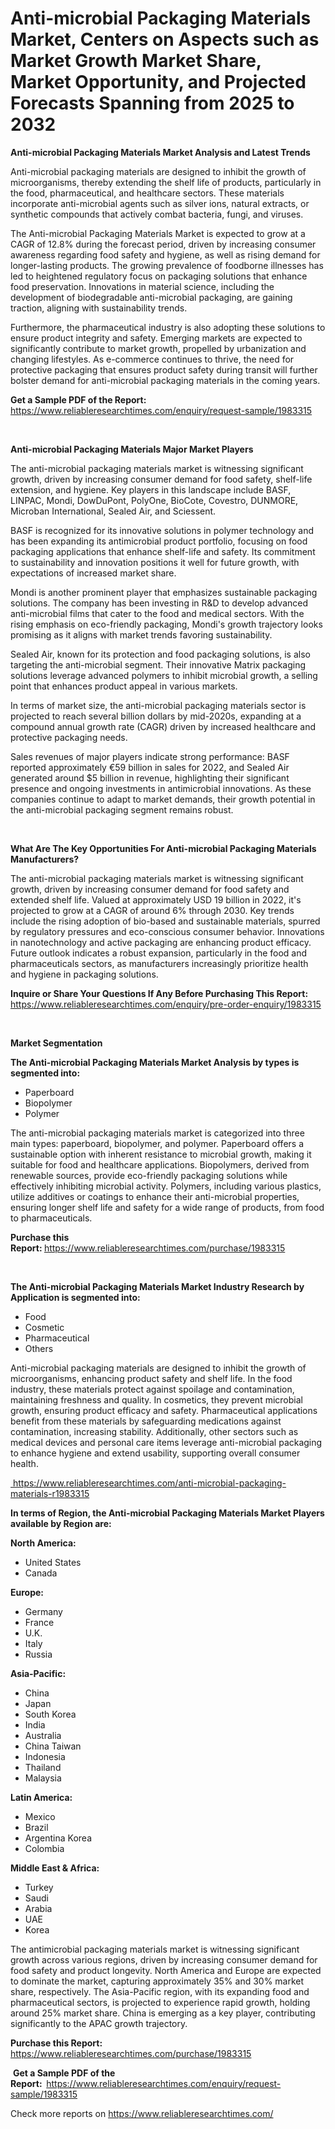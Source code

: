 <p><h1>Anti-microbial Packaging Materials Market, Centers on Aspects such as Market Growth Market Share, Market Opportunity, and Projected Forecasts Spanning from 2025 to 2032</h1></p><p><strong>Anti-microbial Packaging Materials Market Analysis and Latest Trends</strong></p>
<p><p>Anti-microbial packaging materials are designed to inhibit the growth of microorganisms, thereby extending the shelf life of products, particularly in the food, pharmaceutical, and healthcare sectors. These materials incorporate anti-microbial agents such as silver ions, natural extracts, or synthetic compounds that actively combat bacteria, fungi, and viruses. </p><p>The Anti-microbial Packaging Materials Market is expected to grow at a CAGR of 12.8% during the forecast period, driven by increasing consumer awareness regarding food safety and hygiene, as well as rising demand for longer-lasting products. The growing prevalence of foodborne illnesses has led to heightened regulatory focus on packaging solutions that enhance food preservation. Innovations in material science, including the development of biodegradable anti-microbial packaging, are gaining traction, aligning with sustainability trends.</p><p>Furthermore, the pharmaceutical industry is also adopting these solutions to ensure product integrity and safety. Emerging markets are expected to significantly contribute to market growth, propelled by urbanization and changing lifestyles. As e-commerce continues to thrive, the need for protective packaging that ensures product safety during transit will further bolster demand for anti-microbial packaging materials in the coming years.</p></p>
<p><strong>Get a Sample PDF of the Report:&nbsp;</strong> <a href="https://www.reliableresearchtimes.com/enquiry/request-sample/1983315?utm_campaign=3184&utm_medium=2&utm_source=Github&utm_content=ia&utm_term=08032025&utm_id=anti-microbial-packaging-materials">https://www.reliableresearchtimes.com/enquiry/request-sample/1983315</a></p>
<p>&nbsp;</p>
<p><strong>Anti-microbial Packaging Materials Major Market Players</strong></p>
<p><p>The anti-microbial packaging materials market is witnessing significant growth, driven by increasing consumer demand for food safety, shelf-life extension, and hygiene. Key players in this landscape include BASF, LINPAC, Mondi, DowDuPont, PolyOne, BioCote, Covestro, DUNMORE, Microban International, Sealed Air, and Sciessent.</p><p>BASF is recognized for its innovative solutions in polymer technology and has been expanding its antimicrobial product portfolio, focusing on food packaging applications that enhance shelf-life and safety. Its commitment to sustainability and innovation positions it well for future growth, with expectations of increased market share.</p><p>Mondi is another prominent player that emphasizes sustainable packaging solutions. The company has been investing in R&D to develop advanced anti-microbial films that cater to the food and medical sectors. With the rising emphasis on eco-friendly packaging, Mondi's growth trajectory looks promising as it aligns with market trends favoring sustainability.</p><p>Sealed Air, known for its protection and food packaging solutions, is also targeting the anti-microbial segment. Their innovative Matrix packaging solutions leverage advanced polymers to inhibit microbial growth, a selling point that enhances product appeal in various markets. </p><p>In terms of market size, the anti-microbial packaging materials sector is projected to reach several billion dollars by mid-2020s, expanding at a compound annual growth rate (CAGR) driven by increased healthcare and protective packaging needs. </p><p>Sales revenues of major players indicate strong performance: BASF reported approximately €59 billion in sales for 2022, and Sealed Air generated around $5 billion in revenue, highlighting their significant presence and ongoing investments in antimicrobial innovations. As these companies continue to adapt to market demands, their growth potential in the anti-microbial packaging segment remains robust.</p></p>
<p>&nbsp;</p>
<p><strong>What Are The Key Opportunities For Anti-microbial Packaging Materials Manufacturers?</strong></p>
<p><p>The anti-microbial packaging materials market is witnessing significant growth, driven by increasing consumer demand for food safety and extended shelf life. Valued at approximately USD 19 billion in 2022, it's projected to grow at a CAGR of around 6% through 2030. Key trends include the rising adoption of bio-based and sustainable materials, spurred by regulatory pressures and eco-conscious consumer behavior. Innovations in nanotechnology and active packaging are enhancing product efficacy. Future outlook indicates a robust expansion, particularly in the food and pharmaceuticals sectors, as manufacturers increasingly prioritize health and hygiene in packaging solutions.</p></p>
<p><strong>Inquire or Share Your Questions If Any Before Purchasing This Report:</strong> <a href="https://www.reliableresearchtimes.com/enquiry/pre-order-enquiry/1983315?utm_campaign=3184&utm_medium=2&utm_source=Github&utm_content=ia&utm_term=08032025&utm_id=anti-microbial-packaging-materials">https://www.reliableresearchtimes.com/enquiry/pre-order-enquiry/1983315</a></p>
<p>&nbsp;</p>
<p><strong>Market Segmentation</strong></p>
<p><strong>The Anti-microbial Packaging Materials Market Analysis by types is segmented into:</strong></p>
<p><ul><li>Paperboard</li><li>Biopolymer</li><li>Polymer</li></ul></p>
<p><p>The anti-microbial packaging materials market is categorized into three main types: paperboard, biopolymer, and polymer. Paperboard offers a sustainable option with inherent resistance to microbial growth, making it suitable for food and healthcare applications. Biopolymers, derived from renewable sources, provide eco-friendly packaging solutions while effectively inhibiting microbial activity. Polymers, including various plastics, utilize additives or coatings to enhance their anti-microbial properties, ensuring longer shelf life and safety for a wide range of products, from food to pharmaceuticals.</p></p>
<p><strong>Purchase this Report:&nbsp;</strong><a href="https://www.reliableresearchtimes.com/purchase/1983315?utm_campaign=3184&utm_medium=2&utm_source=Github&utm_content=ia&utm_term=08032025&utm_id=anti-microbial-packaging-materials">https://www.reliableresearchtimes.com/purchase/1983315</a></p>
<p>&nbsp;</p>
<p><strong>The Anti-microbial Packaging Materials Market Industry Research by Application is segmented into:</strong></p>
<p><ul><li>Food</li><li>Cosmetic</li><li>Pharmaceutical</li><li>Others</li></ul></p>
<p><p>Anti-microbial packaging materials are designed to inhibit the growth of microorganisms, enhancing product safety and shelf life. In the food industry, these materials protect against spoilage and contamination, maintaining freshness and quality. In cosmetics, they prevent microbial growth, ensuring product efficacy and safety. Pharmaceutical applications benefit from these materials by safeguarding medications against contamination, increasing stability. Additionally, other sectors such as medical devices and personal care items leverage anti-microbial packaging to enhance hygiene and extend usability, supporting overall consumer health.</p></p>
<p><a href="https://www.reliableresearchtimes.com/anti-microbial-packaging-materials-r1983315?utm_campaign=3184&utm_medium=2&utm_source=Github&utm_content=ia&utm_term=08032025&utm_id=anti-microbial-packaging-materials">&nbsp;https://www.reliableresearchtimes.com/anti-microbial-packaging-materials-r1983315</a></p>
<p><strong>In terms of Region, the Anti-microbial Packaging Materials Market Players available by Region are:</strong></p>
<p>
    <p> <strong> North America: </strong>
        <ul>
            <li>United States</li>
            <li>Canada</li>
        </ul>
        </p> 
    <p> <strong> Europe: </strong>
        <ul>
            <li>Germany</li>
            <li>France</li>
            <li>U.K.</li>
            <li>Italy</li>
            <li>Russia</li>
        </ul>
        </p> 
    <p> <strong> Asia-Pacific: </strong>
        <ul>
            <li>China</li>
            <li>Japan</li>
            <li>South Korea</li>
            <li>India</li>
            <li>Australia</li>
            <li>China Taiwan</li>
            <li>Indonesia</li>
            <li>Thailand</li>
            <li>Malaysia</li>
        </ul>
        </p> 
    <p> <strong> Latin America: </strong>
        <ul>
            <li>Mexico</li>
            <li>Brazil</li>
            <li>Argentina Korea</li>
            <li>Colombia</li>
        </ul>
        </p> 
    <p> <strong> Middle East & Africa: </strong>
        <ul>
            <li>Turkey</li>
            <li>Saudi</li>
            <li>Arabia</li>
            <li>UAE</li>
            <li>Korea</li>
        </ul>
    </p>
    </p>
<p><p>The antimicrobial packaging materials market is witnessing significant growth across various regions, driven by increasing consumer demand for food safety and product longevity. North America and Europe are expected to dominate the market, capturing approximately 35% and 30% market share, respectively. The Asia-Pacific region, with its expanding food and pharmaceutical sectors, is projected to experience rapid growth, holding around 25% market share. China is emerging as a key player, contributing significantly to the APAC growth trajectory.</p></p>
<p><strong>Purchase this Report: </strong><a href="https://www.reliableresearchtimes.com/purchase/1983315?utm_campaign=3184&utm_medium=2&utm_source=Github&utm_content=ia&utm_term=08032025&utm_id=anti-microbial-packaging-materials">https://www.reliableresearchtimes.com/purchase/1983315</a></p>
<p>&nbsp;<strong>Get a Sample PDF of the Report:&nbsp;&nbsp;</strong><a href="https://www.reliableresearchtimes.com/enquiry/request-sample/1983315?utm_campaign=3184&utm_medium=2&utm_source=Github&utm_content=ia&utm_term=08032025&utm_id=anti-microbial-packaging-materials">https://www.reliableresearchtimes.com/enquiry/request-sample/1983315</a></p>
<p><strong></strong></p>
<p>Check more reports on <a href="https://www.reliableresearchtimes.com/?utm_campaign=3184&utm_medium=2&utm_source=Github&utm_content=ia&utm_term=08032025&utm_id=anti-microbial-packaging-materials">https://www.reliableresearchtimes.com/</a></p>